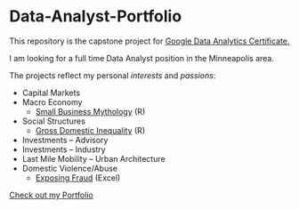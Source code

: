 # Data-Analyst-Portfolio

This repository is the capstone project for [Google Data Analytics Certificate.](https://www.coursera.org/account/accomplishments/verify/T92A2PTGNDUB)

I am looking for a full time Data Analyst position in the Minneapolis area.

The projects reflect my personal *interests* and *passions*:
+ Capital Markets
+ Macro Economy
  * [Small Business Mythology](https://eternalspring22.github.io/Rzeczkowski.github.io/SBAmythFrame.html) (R)
+ Social Structures
  * [Gross Domestic Inequality](https://eternalspring22.github.io/Rzeczkowski.github.io/GDI.html) (R)
+ Investments – Advisory
+ Investments – Industry
+ Last Mile Mobility – Urban Architecture
+ Domestic Violence/Abuse
  * [Exposing Fraud](https://eternalspring22.github.io/Rzeczkowski.github.io/Fraud.html) (Excel)



[Check out my Portfolio](https://eternalspring22.github.io/Rzeczkowski.github.io/)
